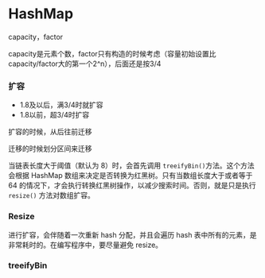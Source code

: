 # HashMap



capacity，factor

capacity是元素个数，factor只有构造的时候考虑（容量初始设置比capacity/factor大的第一个2^n），后面还是按3/4



### 扩容

- 1.8及以后，满3/4时就扩容
- 1.8以前，超3/4时扩容



扩容的时候，从后往前迁移

迁移的时候划分区间来迁移

当链表长度大于阈值（默认为 8）时，会首先调用 `treeifyBin()`方法。这个方法会根据 HashMap 数组来决定是否转换为红黑树。只有当数组长度大于或者等于 64 的情况下，才会执行转换红黑树操作，以减少搜索时间。否则，就是只是执行 `resize()` 方法对数组扩容。



### Resize

进行扩容，会伴随着一次重新 hash 分配，并且会遍历 hash 表中所有的元素，是非常耗时的。在编写程序中，要尽量避免 resize。



### treeifyBin

